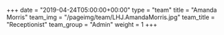 +++
date = "2019-04-24T05:00:00+00:00"
type = "team"
title = "Amanda Morris"
team_img = "/pageimg/team/LHJ.AmandaMorris.jpg"
team_title = "Receptionist"
team_group = "Admin"
weight = 1
+++